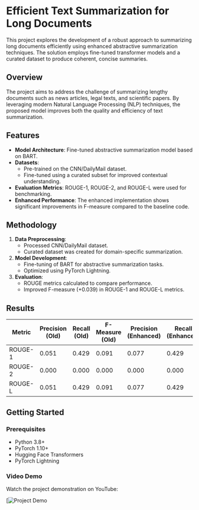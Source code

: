 # Efficient Text Summarization for Long Documents

This project explores the development of a robust approach to summarizing long documents efficiently using enhanced abstractive summarization techniques. The solution employs fine-tuned transformer models and a curated dataset to produce coherent, concise summaries.

## Overview

The project aims to address the challenge of summarizing lengthy documents such as news articles, legal texts, and scientific papers. By leveraging modern Natural Language Processing (NLP) techniques, the proposed model improves both the quality and efficiency of text summarization.

## Features

- **Model Architecture**: Fine-tuned abstractive summarization model based on BART.
- **Datasets**: 
  - Pre-trained on the CNN/DailyMail dataset.
  - Fine-tuned using a curated subset for improved contextual understanding.
- **Evaluation Metrics**: ROUGE-1, ROUGE-2, and ROUGE-L were used for benchmarking.
- **Enhanced Performance**: The enhanced implementation shows significant improvements in F-measure compared to the baseline code.

## Methodology

1. **Data Preprocessing**:
   - Processed CNN/DailyMail dataset.
   - Curated dataset was created for domain-specific summarization.
2. **Model Development**:
   - Fine-tuning of BART for abstractive summarization tasks.
   - Optimized using PyTorch Lightning.
3. **Evaluation**:
   - ROUGE metrics calculated to compare performance.
   - Improved F-measure (+0.039) in ROUGE-1 and ROUGE-L metrics.

## Results

| Metric       | Precision (Old) | Recall (Old) | F-Measure (Old) | Precision (Enhanced) | Recall (Enhanced) | F-Measure (Enhanced) | Improvement |
|--------------|-----------------|--------------|------------------|-----------------------|--------------------|-----------------------|-------------|
| ROUGE-1      | 0.051           | 0.429        | 0.091            | 0.077                 | 0.429              | 0.130                 | +0.039      |
| ROUGE-2      | 0.000           | 0.000        | 0.000            | 0.000                 | 0.000              | 0.000                 | No Change   |
| ROUGE-L      | 0.051           | 0.429        | 0.091            | 0.077                 | 0.429              | 0.130                 | +0.039      |

## Getting Started

### Prerequisites

- Python 3.8+
- PyTorch 1.10+
- Hugging Face Transformers
- PyTorch Lightning

### Video Demo

Watch the project demonstration on YouTube:

[![Project Demo]( https://youtu.be/i3tA6Vbo6Cc )
